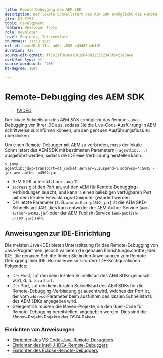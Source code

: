 ```yaml
---
title: Remote-Debugging des AEM SDK
description: Der lokale Schnellstart des AEM SDK ermöglicht das Remote-Java-Debugging von Ihrer IDE aus, sodass Sie die Live-Code-Ausführung in AEM schrittweise durchführen können, um den genauen Ausführungsfluss zu überblicken.
jira: KT-5251
topic: Development
feature: Developer Tools
role: Developer
level: Beginner, Intermediate
thumbnail: 34338.jpeg
exl-id: beac60c6-11ae-4d0c-a055-cd3d05aeb126
duration: 428
source-git-commit: f4c621f3a9caa8c2c64b8323312343fe421a5aee
workflow-type: ht
source-wordcount: '270'
ht-degree: 100%

---
```


# Remote-Debugging des AEM SDK

>[!VIDEO](https://video.tv.adobe.com/v/34338?quality=12&learn=on)

Der lokale Schnellstart des AEM SDK ermöglicht das Remote-Java-Debugging von Ihrer IDE aus, sodass Sie die Live-Code-Ausführung in AEM schrittweise durchführen können, um den genauen Ausführungsfluss zu überblicken.

Um einen Remote-Debugger mit AEM zu verbinden, muss der lokale Schnellstart des AEM SDK mit bestimmten Parametern (`-agentlib:...`) ausgeführt werden, sodass die IDE eine Verbindung herstellen kann.

```
$ java -agentlib:jdwp=transport=dt_socket,server=y,suspend=n,address=*:5005 -jar aem-author-p4502.jar   
```

+ AEM SDK unterstützt nur Java 11
+ `address` gibt den Port an, auf den AEM für Remote-Debugging-Verbindungen lauscht, und kann in einen beliebigen verfügbaren Port auf dem lokalen Entwicklungs-Computer geändert werden.
+ Der letzte Parameter (z. B. `aem-author-p4502.jar`) ist die AEM SKD-Schnellstart-JAR. Dies kann entweder der AEM Author-Service (`aem-author-p4502.jar`) oder der AEM Publish-Service (`aem-publish-p4503.jar`) sein.


## Anweisungen zur IDE-Einrichtung

Die meisten Java-IDEs bieten Unterstützung für das Remote-Debugging von Java-Programmen, jedoch variieren die genauen Einrichtungsschritte jeder IDE. Die genauen Schritte finden Sie in den Anweisungen zum Remote-Debugging Ihrer IDE. Normalerweise erfordern IDE-Konfigurationen Folgendes:

+ Der Host, auf den beim lokalen Schnellstart des AEM SDKs gelauscht wird, d. h. `localhost`.
+ Der Port, auf den beim lokalen Schnellstart des AEM SDKs für die Remote-Debugging-Verbindung gelauscht wird, welches der Port ist, der vom `address`-Parameter beim Ausführen des lokalen Schnellstarts des AEM SDKs angegeben wird.
+ Gelegentlich müssen die Maven-Projekte, die den Quell-Code für Remote-Debugging bereitstellen, angegeben werden. Dies sind die Maven-Projekt-Projekte des OSGi-Pakets.

### Einrichten von Anweisungen

+ [Einrichten des VS-Code-Java-Remote-Debuggers](https://code.visualstudio.com/docs/java/java-debugging)
+ [Einrichten des IntelliJ-IDEA-Remote-Debuggers](https://www.jetbrains.com/help/idea/tutorial-remote-debug.html)
+ [Einrichten des Eclipse-Remote-Debuggers](https://javapapers.com/core-java/java-remote-debug-with-eclipse/)
